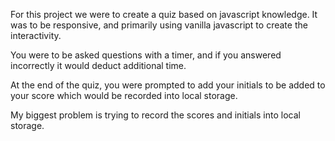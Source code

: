 For this project we were to create a quiz based on javascript knowledge.  It was to be responsive, and primarily using vanilla javascript to create the interactivity.  

You were to be asked questions with a timer, and if you answered incorrectly it would deduct additional time.

At the end of the quiz, you were prompted to add your initials to be added to your score which would be recorded into local storage.

My biggest problem is trying to record the scores and initials into local storage.